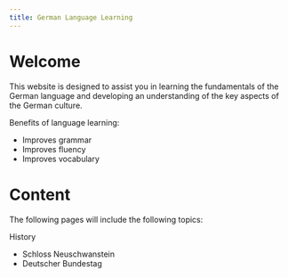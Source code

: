 ```yaml
---
title: German Language Learning
---
```


<h1>Welcome</h1>
<p> This website is designed to assist you in learning the fundamentals of the German language and developing an understanding of the key aspects of the German culture.
</p>

<p>Benefits of language learning:</p>
<ul>
<li>Improves grammar</li>
<li>Improves fluency</li>
<li>Improves vocabulary&nbsp;</li>
</ul>

<h1>Content</h1>
<p> The following pages will include the following topics:
<p> History 
<ul>
  <li>Schloss Neuschwanstein</li>
  <li>Deutscher Bundestag</li>
